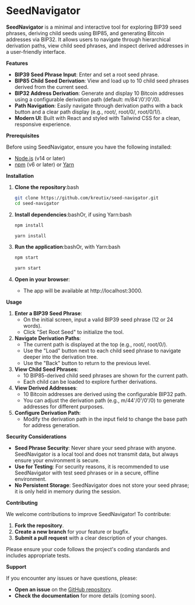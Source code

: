 # **SeedNavigator**

**SeedNavigator** is a minimal and interactive tool for exploring BIP39 seed phrases, deriving child seeds using BIP85, and generating Bitcoin addresses via BIP32. It allows users to navigate through hierarchical derivation paths, view child seed phrases, and inspect derived addresses in a user-friendly interface.

**Features**

- **BIP39 Seed Phrase Input**: Enter and set a root seed phrase.
- **BIP85 Child Seed Derivation**: View and load up to 10 child seed phrases derived from the current seed.
- **BIP32 Address Derivation**: Generate and display 10 Bitcoin addresses using a configurable derivation path (default: m/84'/0'/0'/0).
- **Path Navigation**: Easily navigate through derivation paths with a back button and a clear path display (e.g., root/, root/0/, root/0/1/).
- **Modern UI**: Built with React and styled with Tailwind CSS for a clean, responsive experience.

**Prerequisites**

Before using SeedNavigator, ensure you have the following installed:

- [Node.js](https://nodejs.org/) (v14 or later)
- [npm](https://www.npmjs.com/) (v6 or later) or [Yarn](https://yarnpkg.com/)

**Installation**

1. **Clone the repository**:bash
    
    ```bash
    git clone https://github.com/kreutix/seed-navigator.git
    cd seed-navigator
    ```
    
2. **Install dependencies**:bashOr, if using Yarn:bash
    
    ```bash
    npm install
    ```
    
    ```bash
    yarn install
    ```
    
3. **Run the application**:bashOr, with Yarn:bash
    
    ```bash
    npm start
    ```
    
    ```bash
    yarn start
    ```
    
4. **Open in your browser**:
    - The app will be available at http://localhost:3000.

**Usage**

1. **Enter a BIP39 Seed Phrase**:
    - On the initial screen, input a valid BIP39 seed phrase (12 or 24 words).
    - Click "Set Root Seed" to initialize the tool.
2. **Navigate Derivation Paths**:
    - The current path is displayed at the top (e.g., root/, root/0/).
    - Use the "Load" button next to each child seed phrase to navigate deeper into the derivation tree.
    - Use the "Back" button to return to the previous level.
3. **View Child Seed Phrases**:
    - 10 BIP85-derived child seed phrases are shown for the current path.
    - Each child can be loaded to explore further derivations.
4. **View Derived Addresses**:
    - 10 Bitcoin addresses are derived using the configurable BIP32 path.
    - You can adjust the derivation path (e.g., m/44'/0'/0'/0) to generate addresses for different purposes.
5. **Configure Derivation Path**:
    - Modify the derivation path in the input field to change the base path for address generation.

**Security Considerations**

- **Seed Phrase Security**: Never share your seed phrase with anyone. SeedNavigator is a local tool and does not transmit data, but always ensure your environment is secure.
- **Use for Testing**: For security reasons, it is recommended to use SeedNavigator with test seed phrases or in a secure, offline environment.
- **No Persistent Storage**: SeedNavigator does not store your seed phrase; it is only held in memory during the session.

**Contributing**

We welcome contributions to improve SeedNavigator! To contribute:

1. **Fork the repository**.
2. **Create a new branch** for your feature or bugfix.
3. **Submit a pull request** with a clear description of your changes.

Please ensure your code follows the project's coding standards and includes appropriate tests.

**Support**

If you encounter any issues or have questions, please:

- **Open an issue** on the [GitHub repository](https://github.com/kreutix/seed-navigator/issues).
- **Check the documentation** for more details (coming soon).
